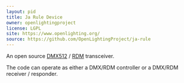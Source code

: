 ```yaml
---
layout: pid
title: Ja Rule Device
owner: openlightingproject
license: LGPL
site: https://www.openlighting.org/
source: https://github.com/OpenLightingProject/ja-rule
---
```


An open source [DMX512](https://en.wikipedia.org/wiki/DMX512) /
[RDM](https://en.wikipedia.org/wiki/RDM_(lighting)) transceiver.

The code can operate as either a DMX/RDM controller or a DMX/RDM receiver /
responder.
